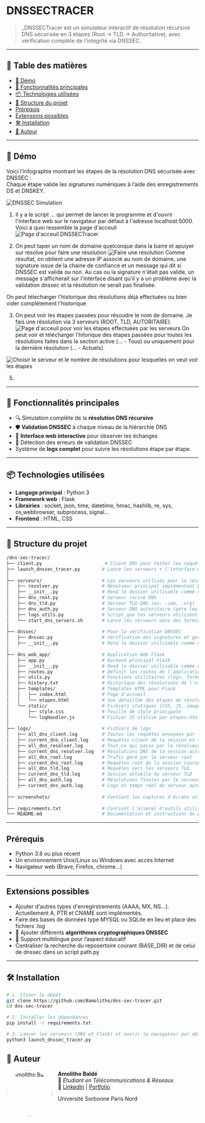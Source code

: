 # DNSSECTRACER

> _DNSSECTracer est un simulateur interactif de résolution récursive DNS sécurisée en 3 étapes (Root → TLD → Authoritative), avec vérification complète de l’intégrité via DNSSEC.

---

## 🧭 Table des matières

- [📸 Démo](#-démo)
- [🚀 Fonctionnalités principales](#-fonctionnalités-principales)
- [📦 Technologies utilisées](#-technologies-utilisées)
- [📁 Structure du projet](#-structure-du-projet)
- [Prérequis](#-prérequis)
- [Extensions possibles](#-extensions-possibles)
- [🛠️ Installation](#️-installation)
- [👤 Auteur](#-auteur)

---

## 📸 Démo

Voici l’infographie montrant les étapes de la résolution DNS sécurisée avec DNSSEC :  
Chaque étape valide les signatures numériques à l’aide des enregistrements DS et DNSKEY.

![DNSSEC Simulation](./illustration.png)
1. Il y a le script ... qui permet de lancer le programme et d'ouvrir l'interface web sur le navigateur par défaut à l'adresse localhost:5000. Voici à quoi ressemble la page d'acceuil
![Page d'acceuil DNSSECTracer](./screenshots/page_acceuil_index.png)

2. On peut taper un nom de domaine quelconque dans la barre et apuiyer sur resolve pour faire une résolution
![Faire une résolution](./screenshots/une_resolution.png)
Comme résultat, on obtient une adresse IP associé au nom de domaine, une signature issue de la chaine de confiance et un message qui dit si DNSSEC est valide ou non. Au cas ou la signature n'était pas valide, un message s'afficherait sur l'interface disant qu'il y a un problème avec la validation dnssec et la résolution ne serait pas finalisée.

 On peut télecharger l'historique des résolutions déjà effectuées ou bien vider complètement l'historique

3. On peut voir les étapes passées pour résoudre le nom de domaine. Je fais une résolution via 3 serveurs (ROOT, TLD, AUTORITAIRE).
![Page d'acceuil pour voir les étapes effectuées par les serveurs](./screenshots/page_acceuil_etapes.png)
On peut voir et télécharger l'hitorique des étapes passées pour toutes les résolutions faites dans la section active (... - Tous) ou uniquement pour la dernière résolution (... - Actuels).

![Choisir le serveur et le nombre de résolutions pour lesquelles on veut voir les étapes](./screenshots/selectionner_composant.png)

5. 

---

## 🚀 Fonctionnalités principales

- 🔍 Simulation complète de la **résolution DNS récursive**
- 🛡️ **Validation DNSSEC** à chaque niveau de la hiérarchie DNS
- 💬 **Interface web interactive** pour observer les échanges
- 🛑 Détection des erreurs de validation DNSSEC
- Système de **logs complet** pour suivre les résolutions étape par étape.

---

## 📦 Technologies utilisées

- **Langage principal** : Python 3
- **Framework web** : Flask
- **Librairies** : socket, json, time, datetime, hmac, hashlib, re, sys, os,webbrowser, subprocess, signal...
- **Frontend** : HTML, CSS 

---

## 📁 Structure du projet
```bash
/dns-sec-tracer/
├── client.py                       # Client DNS pour tester les requêtes
├── launch_dnssec_tracer.py        # Lance les serveurs + l'interface web automatiquement
│
├── serveurs/                      # Les serveurs utilisés pour la résolution 
│   ├── resolver.py                # Résolveur principal implémentant DNSSEC
│   ├── __init__.py                # Rend le dossier utilisable comme module Python
│   ├── dns_root.py                # Serveur racine DNS
│   ├── dns_tld.py                 # Serveur TLD DNS (ex: .com, .org)
│   ├── dns_auth.py                # Serveur DNS autoritaire (gère les domaines finaux)
│   ├── logs_utils.py              # Script que les serveurs utilisent pour faire leurs logs
│   └── start_dns_servers.sh       # Lance les serveurs dans des terminaux différents (utile pour déboggage; launch_dnssec_tracer.py suffit pour lancer le projet) 
│
├── dnssec/                        # Pour la vérification DNSSEC
│   ├── dnssec.py                  # Vérification des signatures et gestion des clés
│   ├── __init__.py                # Rend le dossier utilisable comme module Python
│ 
├── dns_web_app/                   # Application Web Flask
│   ├── app.py                     # Backend principal Flask
│   ├── __init__.py                # Rend le dossier utilisable comme module Python
│   ├── routes.py                  # Définit les routes de l'application web
│   ├── utils.py                   # Fonctions utilitaires (logs, formatage...)
│   ├── history.txt                # Historique des résolutions de l'utilisateur (tout)
│   ├── templates/                 # Templates HTML pour Flask
│   │   ├── index.html             # Page d'accueil
│   │   └── etapes.html            # Vue détaillée des étapes de résolution
│   └── static/                    # Fichiers statiques (CSS, JS, images…)
│       ├── style.css              # Feuille de style principale
│       └── logHandler.js          # Fichier JS utilisé par etapes.html
│
├── logs/                          # Fichiers de logs
│   ├── all_dns_client.log         # Toutes les requêtes envoyées par le client
│   ├── current_dns_client.log     # Requêtes client de la session en cours
│   ├── all_dns_resolver.log       # Tout ce qui passe par le résolveur principal
│   ├── current_dns_resolver.log   # Résolutions DNS de la session actuelle
│   ├── all_dns_root.log           # Trafic géré par le serveur root
│   ├── current_dns_root.log       # Requêtes root de la session courante
│   ├── all_dns_tld.log            # Requêtes vers les serveurs TLD
│   ├── current_dns_tld.log        # Session actuelle du serveur TLD
│   ├── all_dns_auth.log           # Résolutions finales par le serveur autoritaire
│   ├── current_dns_auth.log       # Logs en temps réel du serveur autoritaire
│
├── screenshots/                   # Contient les captures d'écrans utilisées pour la démo
│
├── requirements.txt               # Contient l'arsenal d'outils utilisés et à installer pour réaliser ce projet
└── README.md                      # Documentation et instructions du projet
```
---

## Prérequis

- Python 3.8 ou plus récent
- Un environnement Unix/Linux ou Windows avec accès Internet
- Navigateur web (Brave, Firefox, chrome...)

---

## Extensions possibles

- Ajouter d'autres types d'enregirstrements (AAAA, MX, NS...). Actuellement A, PTR et CNAME sont implémentés.
- Faire des bases de données type MYSQL ou SQLite en lieu et place des fichiers .log
- 🔐 Ajouter différents **algorithmes cryptographiques DNSSEC**
- 🧠 Support multilingue pour l’aspect éducatif
- Centraliser la recherche du reposertoire courant (BASE_DIR) et de celui de dnssec dans un script path.py

---

## 🛠️ Installation

```bash
# 1. Cloner le dépôt
git clone https://github.com/Bamolitho/dns-sec-tracer.git
cd dns-sec-tracer

# 2. Installer les dépendances
pip install -r requirements.txt

# 3. Lancer les serveurs (DNS et Flask) et ouvrir le navigateur par défaut pour afficher l'interface web (http://localhost:5000)
python3 launch_dnssec_tracer.py
```
 ## 👤 Auteur

<img src="https://media.licdn.com/dms/image/v2/D4E03AQE0RS8O9YuIBQ/profile-displayphoto-shrink_800_800/profile-displayphoto-shrink_800_800/0/1731164064570?e=1752710400&v=beta&t=SL7J1e3sF2duZ7tIablBmQb0CzHfy6kArP7a2lzcw40" alt="Amolitho Baldé" width="120" style="border-radius: 50%; margin-right: 15px;" align="left">

**Amolitho Baldé**  
💼 *Étudiant en Télécommunications & Réseaux*  
🔗 [LinkedIn](https://www.linkedin.com/in/amolithobalde/) | [Portfolio](https://bamolitho.github.io/portfolio/)
<p>Université Sorbonne Paris Nord</p>

<br clear="left"/>
